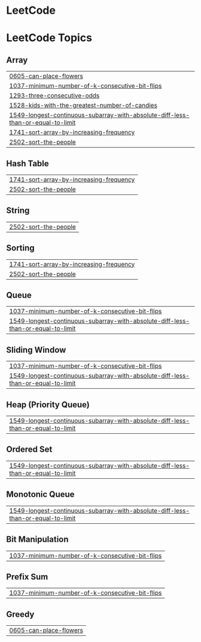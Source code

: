 # LeetCode
<!---LeetCode Topics Start-->
# LeetCode Topics
## Array
|  |
| ------- |
| [0605-can-place-flowers](https://github.com/lichenkao/LeetCode/tree/master/0605-can-place-flowers) |
| [1037-minimum-number-of-k-consecutive-bit-flips](https://github.com/lichenkao/LeetCode/tree/master/1037-minimum-number-of-k-consecutive-bit-flips) |
| [1293-three-consecutive-odds](https://github.com/lichenkao/LeetCode/tree/master/1293-three-consecutive-odds) |
| [1528-kids-with-the-greatest-number-of-candies](https://github.com/lichenkao/LeetCode/tree/master/1528-kids-with-the-greatest-number-of-candies) |
| [1549-longest-continuous-subarray-with-absolute-diff-less-than-or-equal-to-limit](https://github.com/lichenkao/LeetCode/tree/master/1549-longest-continuous-subarray-with-absolute-diff-less-than-or-equal-to-limit) |
| [1741-sort-array-by-increasing-frequency](https://github.com/lichenkao/LeetCode/tree/master/1741-sort-array-by-increasing-frequency) |
| [2502-sort-the-people](https://github.com/lichenkao/LeetCode/tree/master/2502-sort-the-people) |
## Hash Table
|  |
| ------- |
| [1741-sort-array-by-increasing-frequency](https://github.com/lichenkao/LeetCode/tree/master/1741-sort-array-by-increasing-frequency) |
| [2502-sort-the-people](https://github.com/lichenkao/LeetCode/tree/master/2502-sort-the-people) |
## String
|  |
| ------- |
| [2502-sort-the-people](https://github.com/lichenkao/LeetCode/tree/master/2502-sort-the-people) |
## Sorting
|  |
| ------- |
| [1741-sort-array-by-increasing-frequency](https://github.com/lichenkao/LeetCode/tree/master/1741-sort-array-by-increasing-frequency) |
| [2502-sort-the-people](https://github.com/lichenkao/LeetCode/tree/master/2502-sort-the-people) |
## Queue
|  |
| ------- |
| [1037-minimum-number-of-k-consecutive-bit-flips](https://github.com/lichenkao/LeetCode/tree/master/1037-minimum-number-of-k-consecutive-bit-flips) |
| [1549-longest-continuous-subarray-with-absolute-diff-less-than-or-equal-to-limit](https://github.com/lichenkao/LeetCode/tree/master/1549-longest-continuous-subarray-with-absolute-diff-less-than-or-equal-to-limit) |
## Sliding Window
|  |
| ------- |
| [1037-minimum-number-of-k-consecutive-bit-flips](https://github.com/lichenkao/LeetCode/tree/master/1037-minimum-number-of-k-consecutive-bit-flips) |
| [1549-longest-continuous-subarray-with-absolute-diff-less-than-or-equal-to-limit](https://github.com/lichenkao/LeetCode/tree/master/1549-longest-continuous-subarray-with-absolute-diff-less-than-or-equal-to-limit) |
## Heap (Priority Queue)
|  |
| ------- |
| [1549-longest-continuous-subarray-with-absolute-diff-less-than-or-equal-to-limit](https://github.com/lichenkao/LeetCode/tree/master/1549-longest-continuous-subarray-with-absolute-diff-less-than-or-equal-to-limit) |
## Ordered Set
|  |
| ------- |
| [1549-longest-continuous-subarray-with-absolute-diff-less-than-or-equal-to-limit](https://github.com/lichenkao/LeetCode/tree/master/1549-longest-continuous-subarray-with-absolute-diff-less-than-or-equal-to-limit) |
## Monotonic Queue
|  |
| ------- |
| [1549-longest-continuous-subarray-with-absolute-diff-less-than-or-equal-to-limit](https://github.com/lichenkao/LeetCode/tree/master/1549-longest-continuous-subarray-with-absolute-diff-less-than-or-equal-to-limit) |
## Bit Manipulation
|  |
| ------- |
| [1037-minimum-number-of-k-consecutive-bit-flips](https://github.com/lichenkao/LeetCode/tree/master/1037-minimum-number-of-k-consecutive-bit-flips) |
## Prefix Sum
|  |
| ------- |
| [1037-minimum-number-of-k-consecutive-bit-flips](https://github.com/lichenkao/LeetCode/tree/master/1037-minimum-number-of-k-consecutive-bit-flips) |
## Greedy
|  |
| ------- |
| [0605-can-place-flowers](https://github.com/lichenkao/LeetCode/tree/master/0605-can-place-flowers) |
<!---LeetCode Topics End-->